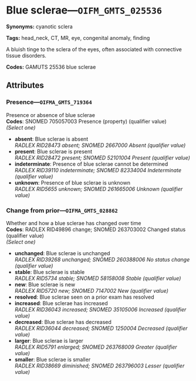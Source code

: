 # Blue sclerae—`OIFM_GMTS_025536`

**Synonyms:** cyanotic sclera

**Tags:** head_neck, CT, MR, eye, congenital anomaly, finding

A bluish tinge to the sclera of the eyes, often associated with connective tissue disorders.

**Codes:** GAMUTS 25536 blue sclerae

## Attributes

### Presence—`OIFMA_GMTS_719364`

Presence or absence of blue sclerae  
**Codes**: SNOMED 705057003 Presence (property) (qualifier value)  
*(Select one)*

- **absent**: Blue sclerae is absent  
_RADLEX RID28473 absent; SNOMED 2667000 Absent (qualifier value)_
- **present**: Blue sclerae is present  
_RADLEX RID28472 present; SNOMED 52101004 Present (qualifier value)_
- **indeterminate**: Presence of blue sclerae cannot be determined  
_RADLEX RID39110 indeterminate; SNOMED 82334004 Indeterminate (qualifier value)_
- **unknown**: Presence of blue sclerae is unknown  
_RADLEX RID5655 unknown; SNOMED 261665006 Unknown (qualifier value)_

### Change from prior—`OIFMA_GMTS_028862`

Whether and how a blue sclerae has changed over time  
**Codes**: RADLEX RID49896 change; SNOMED 263703002 Changed status (qualifier value)  
*(Select one)*

- **unchanged**: Blue sclerae is unchanged  
_RADLEX RID39268 unchanged; SNOMED 260388006 No status change (qualifier value)_
- **stable**: Blue sclerae is stable  
_RADLEX RID5734 stable; SNOMED 58158008 Stable (qualifier value)_
- **new**: Blue sclerae is new  
_RADLEX RID5720 new; SNOMED 7147002 New (qualifier value)_
- **resolved**: Blue sclerae seen on a prior exam has resolved  
- **increased**: Blue sclerae has increased  
_RADLEX RID36043 increased; SNOMED 35105006 Increased (qualifier value)_
- **decreased**: Blue sclerae has decreased  
_RADLEX RID36044 decreased; SNOMED 1250004 Decreased (qualifier value)_
- **larger**: Blue sclerae is larger  
_RADLEX RID5791 enlarged; SNOMED 263768009 Greater (qualifier value)_
- **smaller**: Blue sclerae is smaller  
_RADLEX RID38669 diminished; SNOMED 263796003 Lesser (qualifier value)_